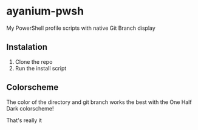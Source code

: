 # ayanium-pwsh

My PowerShell profile scripts with native Git Branch display

## Instalation

1. Clone the repo
1. Run the install script

## Colorscheme

The color of the directory and git branch works the best with the One Half Dark colorscheme!

That's really it
